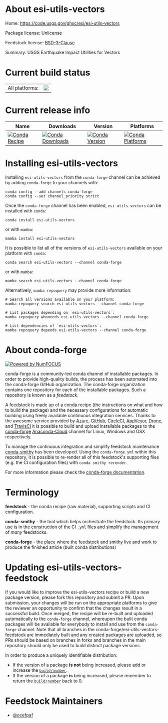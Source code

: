 About esi-utils-vectors
=======================

Home: https://code.usgs.gov/ghsc/esi/esi-utils-vectors

Package license: Unlicense

Feedstock license: [BSD-3-Clause](https://github.com/conda-forge/esi-utils-vectors-feedstock/blob/main/LICENSE.txt)

Summary: USGS Earthquake Impact Utilities for Vectors

Current build status
====================


<table><tr><td>All platforms:</td>
    <td>
      <a href="https://dev.azure.com/conda-forge/feedstock-builds/_build/latest?definitionId=18029&branchName=main">
        <img src="https://dev.azure.com/conda-forge/feedstock-builds/_apis/build/status/esi-utils-vectors-feedstock?branchName=main">
      </a>
    </td>
  </tr>
</table>

Current release info
====================

| Name | Downloads | Version | Platforms |
| --- | --- | --- | --- |
| [![Conda Recipe](https://img.shields.io/badge/recipe-esi--utils--vectors-green.svg)](https://anaconda.org/conda-forge/esi-utils-vectors) | [![Conda Downloads](https://img.shields.io/conda/dn/conda-forge/esi-utils-vectors.svg)](https://anaconda.org/conda-forge/esi-utils-vectors) | [![Conda Version](https://img.shields.io/conda/vn/conda-forge/esi-utils-vectors.svg)](https://anaconda.org/conda-forge/esi-utils-vectors) | [![Conda Platforms](https://img.shields.io/conda/pn/conda-forge/esi-utils-vectors.svg)](https://anaconda.org/conda-forge/esi-utils-vectors) |

Installing esi-utils-vectors
============================

Installing `esi-utils-vectors` from the `conda-forge` channel can be achieved by adding `conda-forge` to your channels with:

```
conda config --add channels conda-forge
conda config --set channel_priority strict
```

Once the `conda-forge` channel has been enabled, `esi-utils-vectors` can be installed with `conda`:

```
conda install esi-utils-vectors
```

or with `mamba`:

```
mamba install esi-utils-vectors
```

It is possible to list all of the versions of `esi-utils-vectors` available on your platform with `conda`:

```
conda search esi-utils-vectors --channel conda-forge
```

or with `mamba`:

```
mamba search esi-utils-vectors --channel conda-forge
```

Alternatively, `mamba repoquery` may provide more information:

```
# Search all versions available on your platform:
mamba repoquery search esi-utils-vectors --channel conda-forge

# List packages depending on `esi-utils-vectors`:
mamba repoquery whoneeds esi-utils-vectors --channel conda-forge

# List dependencies of `esi-utils-vectors`:
mamba repoquery depends esi-utils-vectors --channel conda-forge
```


About conda-forge
=================

[![Powered by
NumFOCUS](https://img.shields.io/badge/powered%20by-NumFOCUS-orange.svg?style=flat&colorA=E1523D&colorB=007D8A)](https://numfocus.org)

conda-forge is a community-led conda channel of installable packages.
In order to provide high-quality builds, the process has been automated into the
conda-forge GitHub organization. The conda-forge organization contains one repository
for each of the installable packages. Such a repository is known as a *feedstock*.

A feedstock is made up of a conda recipe (the instructions on what and how to build
the package) and the necessary configurations for automatic building using freely
available continuous integration services. Thanks to the awesome service provided by
[Azure](https://azure.microsoft.com/en-us/services/devops/), [GitHub](https://github.com/),
[CircleCI](https://circleci.com/), [AppVeyor](https://www.appveyor.com/),
[Drone](https://cloud.drone.io/welcome), and [TravisCI](https://travis-ci.com/)
it is possible to build and upload installable packages to the
[conda-forge](https://anaconda.org/conda-forge) [Anaconda-Cloud](https://anaconda.org/)
channel for Linux, Windows and OSX respectively.

To manage the continuous integration and simplify feedstock maintenance
[conda-smithy](https://github.com/conda-forge/conda-smithy) has been developed.
Using the ``conda-forge.yml`` within this repository, it is possible to re-render all of
this feedstock's supporting files (e.g. the CI configuration files) with ``conda smithy rerender``.

For more information please check the [conda-forge documentation](https://conda-forge.org/docs/).

Terminology
===========

**feedstock** - the conda recipe (raw material), supporting scripts and CI configuration.

**conda-smithy** - the tool which helps orchestrate the feedstock.
                   Its primary use is in the construction of the CI ``.yml`` files
                   and simplify the management of *many* feedstocks.

**conda-forge** - the place where the feedstock and smithy live and work to
                  produce the finished article (built conda distributions)


Updating esi-utils-vectors-feedstock
====================================

If you would like to improve the esi-utils-vectors recipe or build a new
package version, please fork this repository and submit a PR. Upon submission,
your changes will be run on the appropriate platforms to give the reviewer an
opportunity to confirm that the changes result in a successful build. Once
merged, the recipe will be re-built and uploaded automatically to the
`conda-forge` channel, whereupon the built conda packages will be available for
everybody to install and use from the `conda-forge` channel.
Note that all branches in the conda-forge/esi-utils-vectors-feedstock are
immediately built and any created packages are uploaded, so PRs should be based
on branches in forks and branches in the main repository should only be used to
build distinct package versions.

In order to produce a uniquely identifiable distribution:
 * If the version of a package **is not** being increased, please add or increase
   the [``build/number``](https://docs.conda.io/projects/conda-build/en/latest/resources/define-metadata.html#build-number-and-string).
 * If the version of a package **is** being increased, please remember to return
   the [``build/number``](https://docs.conda.io/projects/conda-build/en/latest/resources/define-metadata.html#build-number-and-string)
   back to 0.

Feedstock Maintainers
=====================

* [@ocefpaf](https://github.com/ocefpaf/)

